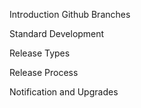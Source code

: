 Introduction
   Github
   Branches
   
Standard Development

Release Types

Release Process

Notification and Upgrades


